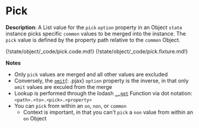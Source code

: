# Pick

__Description__: A List value for the `pick` `option` property in an Object `state` instance picks specific `common` values to be merged into the instance. The `pick` value is defined by the property path relative to the `common` Object.

{!state/object/_code/pick.code.md!}
{!state/object/_code/pick.fixture.md!}

__Notes__

+ Only `pick` values are merged and all other values are excluded
+ Conversely, the [`omit`](../state/object.md#omit){: .pjax} `option` property is the inverse, in that only `omit` values are exculed from the merge
+ Lookup is performed through the lodash [`_.get`](https://lodash.com/docs/4.17.2#get) Function via dot notation: `<path>.<to>.<pick>.<property>`
+ You can `pick` from within an `on`, `non`, or `common`
    - Context is important, in that you can't `pick` a `non` value from within an `on` Object


<div class="cf"></div>
<div class="end"></div>

